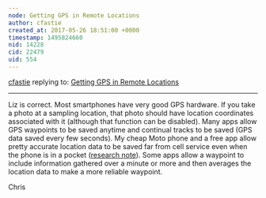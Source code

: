 ```yaml
---
node: Getting GPS in Remote Locations
author: cfastie
created_at: 2017-05-26 18:51:00 +0000
timestamp: 1495824660
nid: 14228
cid: 22479
uid: 554
---
```




[cfastie](../profile/cfastie) replying to: [Getting GPS in Remote Locations](../notes/sarasage/05-26-2017/getting-gps-in-remote-locations)

----
Liz is correct. Most smartphones have very good GPS hardware. If you take a photo at a sampling location, that photo should have location coordinates associated with it (although that function can be disabled). Many apps allow GPS waypoints to be saved anytime and continual tracks to be saved (GPS data saved every few seconds). My cheap Moto phone and a free app allow pretty accurate location data to be saved far from cell service even when the phone is in a pocket ([research note](https://publiclab.org/notes/cfastie/03-18-2017/the-great-gps-ski-off)). Some apps allow a waypoint to include information gathered over a minute or more and then averages the location data to make a more reliable waypoint.

Chris
